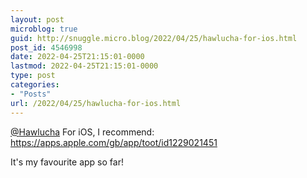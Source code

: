```yaml
---
layout: post
microblog: true
guid: http://snuggle.micro.blog/2022/04/25/hawlucha-for-ios.html
post_id: 4546998
date: 2022-04-25T21:15:01-0000
lastmod: 2022-04-25T21:15:01-0000
type: post
categories:
- "Posts"
url: /2022/04/25/hawlucha-for-ios.html
---
```

<p><span class="h-card" translate="no"><a href="https://donphan.social/@Hawlucha" class="u-url mention">@<span>Hawlucha</span></a></span> For iOS, I recommend: <a href="https://apps.apple.com/gb/app/toot/id1229021451" target="_blank" rel="nofollow noopener noreferrer" translate="no"><span class="invisible">https://</span><span class="ellipsis">apps.apple.com/gb/app/toot/id1</span><span class="invisible">229021451</span></a></p><p>It&#39;s my favourite app so far!</p>
